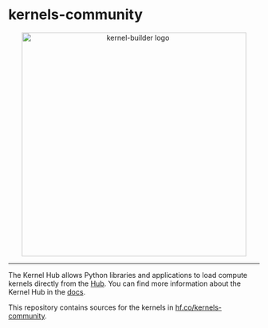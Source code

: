 # kernels-community

<div align="center">
<img src="https://github.com/user-attachments/assets/64a652f3-0cd3-4829-b3c1-df13f7933569" width="450" height="450" alt="kernel-builder logo">
</div>
<hr/>

The Kernel Hub allows Python libraries and applications to load compute
kernels directly from the [Hub](https://hf.co/). You can find more information
about the Kernel Hub in the [docs](https://huggingface.co/docs/kernels/index).

This repository contains sources for the kernels in [hf.co/kernels-community](https://huggingface.co/kernels-community).


